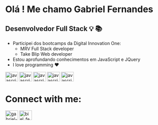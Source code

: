 # Olá ! Me chamo Gabriel Fernandes

## Desenvolvedor Full Stack :bulb: :books:

- Participei dos bootcamps da Digital Innovation One: 
    - MRV Full Stack developer
    - Take Blip Web developer
- Estou aprofundando conhecimentos em JavaScript e JQuery
- I love programming :heart:

<img align="center" alt="javascript" height="30" width="40" src="https://cdn.jsdelivr.net/gh/devicons/devicon/icons/html5/html5-original.svg" /> <img align="center" alt="javascript" height="30" width="40" src="https://cdn.jsdelivr.net/gh/devicons/devicon/icons/css3/css3-original.svg" /> <img align="center" alt="javascript" height="30" width="40" src="https://cdn.jsdelivr.net/gh/devicons/devicon/icons/javascript/javascript-original.svg" /> <img  align="center" alt="javascript" height="30" width="40" src="https://cdn.jsdelivr.net/gh/devicons/devicon/icons/bootstrap/bootstrap-original.svg" /> <img align="center" alt="javascript" height="30" width="40" src="https://cdn.jsdelivr.net/gh/devicons/devicon/icons/python/python-original.svg" />

# Connect with me:
<a href="https://linkedin.com/in/gabriel-assunção-fernandes-0b1148200/" target="blank"><img align="center" src="https://cdn.jsdelivr.net/npm/simple-icons@3.0.1/icons/linkedin.svg" alt="gabriel-assuncao-fernandes-0b1148200" height="30" width="40" /></a>
<a href="https://instagram.com/biel_fernan7/" target="blank"><img align="center" src="https://cdn.jsdelivr.net/npm/simple-icons@3.0.1/icons/instagram.svg" alt="biel_fernan7" height="30" width="40" /></a>